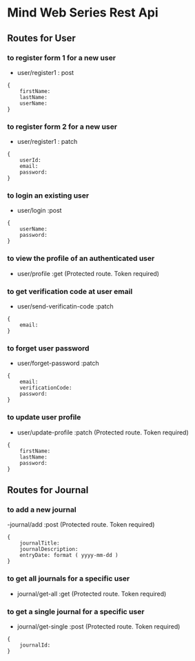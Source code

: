 # Mind Web Series Rest Api

## Routes for User

### to register form 1 for a new user

- user/register1 : post

```
{
    firstName:
    lastName:
    userName:
}
```

### to register form 2 for a new user

- user/register1 : patch

```
{
    userId:
    email:
    password:
}
```

### to login an existing user

- user/login :post

```
{
    userName:
    password:
}
```

### to view the profile of an authenticated user

- user/profile :get (Protected route. Token required)

### to get verification code at user email

- user/send-verificatin-code :patch

```
{
    email:
}
```

### to forget user password

- user/forget-password :patch

```
{
    email:
    verificationCode:
    password:
}
```

### to update user profile

- user/update-profile :patch (Protected route. Token required)

```
{
    firstName:
    lastName:
    password:
}
```

## Routes for Journal

### to add a new journal

-journal/add :post (Protected route. Token required)

```
{
    journalTitle:
    journalDescription:
    entryDate: format ( yyyy-mm-dd )
}
```

### to get all journals for a specific user

- journal/get-all :get (Protected route. Token required)

### to get a single journal for a specific user

- journal/get-single :post (Protected route. Token required)

```
{
    journalId:
}
```
